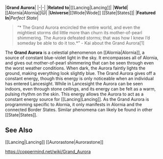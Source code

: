 |**Grand Aurora**|
|-|-|
|**Related to**|[[Lancing\|Lancing]]|
|**World**|[[Alornia\|Alornia]]🐱︎|
|**Universe**|[[Wode\|Wode]] [[State\|States]]|
|**Featured In**|*Perfect State*|

>“* The Grand Aurora encircled the entire world, and even the mightiest storms did little more than churn its mother-of-pearl shimmering. The Aurora defeated storms; that was how I knew I’d someday be able to do it too.*”
\- Kai about the Grand Aurora[1]


The **Grand Aurora** is a celestial phenomenon on [[Alornia\|Alornia]], a source of constant blue-violet light in the sky. It encompasses all of Alornia, and gives out mother-of-pearl shimmering that can be seen through even the worst weather conditions. When dark, the Aurora faintly lights the ground, making everything look slightly blue.
The Grand Aurora gives off a constant energy, though this energy is only noticeable when an individual has entered Lancesight. While in Lancesight the Aurora can be seen indoors, even through stone ceilings, and its energy can be felt as a warm, pulsing rhythm on the skin. This energy allows the Aurora to act as a constant energy source for [[Lancing\|Lancing]].
As the Grand Aurora is programming specific to Alornia, it only manifests in Alornia and the connected Border States. Similar phenomena can likely be found in other [[State\|States]].

## See Also
[[Lancing\|Lancing]]
[[Aurorastone\|Aurorastone]]


https://coppermind.net/wiki/Grand_Aurora